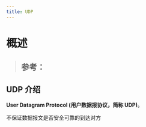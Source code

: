 ```yaml
---
title: UDP
---
```


# 概述

> ## 参考：

## UDP 介绍

**User Datagram Protocol (用户数据报协议，简称 UDP)**。

不保证数据报文是否安全可靠的到达对方
